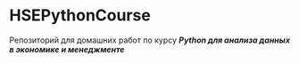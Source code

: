 # HSEPythonCourse
Репозиторий для домашних работ по курсу ***Python для анализа данных в экономике и менеджменте***